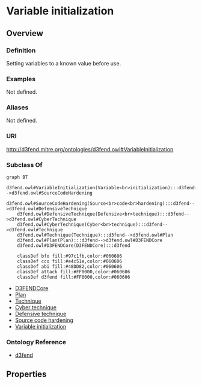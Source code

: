 # Variable initialization

## Overview

### Definition
Setting variables to a known value before use.

### Examples
Not defined.

### Aliases
Not defined.

### URI
http://d3fend.mitre.org/ontologies/d3fend.owl#VariableInitialization

### Subclass Of
```mermaid
graph BT
    d3fend.owl#VariableInitialization(Variable<br>initialization):::d3fend-->d3fend.owl#SourceCodeHardening
    d3fend.owl#SourceCodeHardening(Source<br>code<br>hardening):::d3fend-->d3fend.owl#DefensiveTechnique
    d3fend.owl#DefensiveTechnique(Defensive<br>technique):::d3fend-->d3fend.owl#CyberTechnique
    d3fend.owl#CyberTechnique(Cyber<br>technique):::d3fend-->d3fend.owl#Technique
    d3fend.owl#Technique(Technique):::d3fend-->d3fend.owl#Plan
    d3fend.owl#Plan(Plan):::d3fend-->d3fend.owl#D3FENDCore
    d3fend.owl#D3FENDCore(D3FENDCore):::d3fend
    
    classDef bfo fill:#97c1fb,color:#060606
    classDef cco fill:#e4c51e,color:#060606
    classDef abi fill:#48DD82,color:#060606
    classDef attack fill:#FF0000,color:#060606
    classDef d3fend fill:#FF0000,color:#060606
```

- [D3FENDCore](/docs/ontology/reference/model/D3FENDCore/D3FENDCore.md)
- [Plan](/docs/ontology/reference/model/D3FENDCore/Plan/Plan.md)
- [Technique](/docs/ontology/reference/model/D3FENDCore/Plan/Technique/Technique.md)
- [Cyber technique](/docs/ontology/reference/model/D3FENDCore/Plan/Technique/Cyber%20technique/Cyber%20technique.md)
- [Defensive technique](/docs/ontology/reference/model/D3FENDCore/Plan/Technique/Cyber%20technique/Defensive%20technique/Defensive%20technique.md)
- [Source code hardening](/docs/ontology/reference/model/D3FENDCore/Plan/Technique/Cyber%20technique/Defensive%20technique/Source%20code%20hardening/Source%20code%20hardening.md)
- [Variable initialization](/docs/ontology/reference/model/D3FENDCore/Plan/Technique/Cyber%20technique/Defensive%20technique/Source%20code%20hardening/Variable%20initialization/Variable%20initialization.md)


### Ontology Reference
- [d3fend](http://d3fend.mitre.org/ontologies/d3fend.owl#)

## Properties
